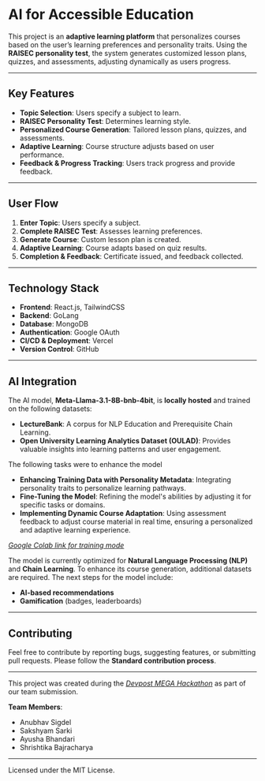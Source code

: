 # AI for Accessible Education

This project is an **adaptive learning platform** that personalizes courses based on the user’s learning preferences and personality traits. Using the **RAISEC personality test**, the system generates customized lesson plans, quizzes, and assessments, adjusting dynamically as users progress.

---

## Key Features  
- **Topic Selection**: Users specify a subject to learn.  
- **RAISEC Personality Test**: Determines learning style.  
- **Personalized Course Generation**: Tailored lesson plans, quizzes, and assessments.  
- **Adaptive Learning**: Course structure adjusts based on user performance.  
- **Feedback & Progress Tracking**: Users track progress and provide feedback.

---

## User Flow  
1. **Enter Topic**: Users specify a subject.  
2. **Complete RAISEC Test**: Assesses learning preferences.  
3. **Generate Course**: Custom lesson plan is created.  
4. **Adaptive Learning**: Course adapts based on quiz results.  
5. **Completion & Feedback**: Certificate issued, and feedback collected.

---

## Technology Stack

- **Frontend**: React.js, TailwindCSS
- **Backend**: GoLang
- **Database**: MongoDB
- **Authentication**: Google OAuth
- **CI/CD & Deployment**: Vercel
- **Version Control**: GitHub

---

## AI Integration

The AI model, **Meta-Llama-3.1-8B-bnb-4bit**, is **locally hosted** and trained on the following datasets:

- **LectureBank**: A corpus for NLP Education and Prerequisite Chain Learning.
- **Open University Learning Analytics Dataset (OULAD)**: Provides valuable insights into learning patterns and user engagement.

The following tasks were to enhance the model
- **Enhancing Training Data with Personality Metadata**: Integrating personality traits to personalize learning pathways.
- **Fine-Tuning the Model**: Refining the model's abilities by adjusting it for specific tasks or domains.
- **Implementing Dynamic Course Adaptation**: Using assessment feedback to adjust course material in real time, ensuring a personalized and adaptive learning experience.

*[Google Colab link for training mode](https://colab.research.google.com/drive/1dbOKwKIJGd1OANHxSr6IiORZ459Ju__5?usp=sharing)*

The model is currently optimized for **Natural Language Processing (NLP)** and **Chain Learning**. To enhance its course generation, additional datasets are required. The next steps for the model include:

- **AI-based recommendations**  
- **Gamification** (badges, leaderboards)

---

## Contributing  
Feel free to contribute by reporting bugs, suggesting features, or submitting pull requests. Please follow the **Standard contribution process**.

---

This project was created during the *[Devpost MEGA Hackathon](https://mega-hackathon-2025.devpost.com/)* as part of our team submission.  

**Team Members**:  
- Anubhav Sigdel  
- Sakshyam Sarki  
- Ayusha Bhandari  
- Shrishtika Bajracharya  

---

Licensed under the MIT License.
